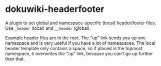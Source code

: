 # dokuwiki-headerfooter
A plugin to set global and namespace-specific (local) header/footer files. Use `_header` (local) and `__header` (global).

Example header files are in the root. The "up" link sends you up one namespace and is very useful if you have a lot of namespaces. The local header template only contains a space, so if placed in the topmost namespace, it overwrites the "up" link, because you can't go up further than that.
